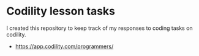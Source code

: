 # Codility lesson tasks
I created this repository to keep track of my responses to coding tasks on codility.  
- https://app.codility.com/programmers/

